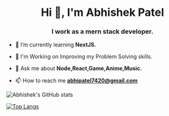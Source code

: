 <h1 align="center">Hi 👋, I'm Abhishek Patel</h1>
<h3 align="center">I work as a mern stack developer.</h3>

- 🌱 I’m currently learning **NextJS.**

- 🎯 I'm Working on Improving my Problem Solving skills.

- 💬 Ask me about **Node,React,Game,Anime,Music.**

- 📫 How to reach me **abhipatel7420@gmail.com**

![Abhishek's GitHub stats](https://github-readme-stats.vercel.app/api?username=abhipatel7&show_icons=true&theme=radical&show_icons=true&count_private=true)
    
[![Top Langs](https://github-readme-stats.vercel.app/api/top-langs/?username=abhipatel7&langs_count=8)](https://github.com/abhipatel7/github-readme-stats&theme=radical&show_icons=true&count_private=true)
